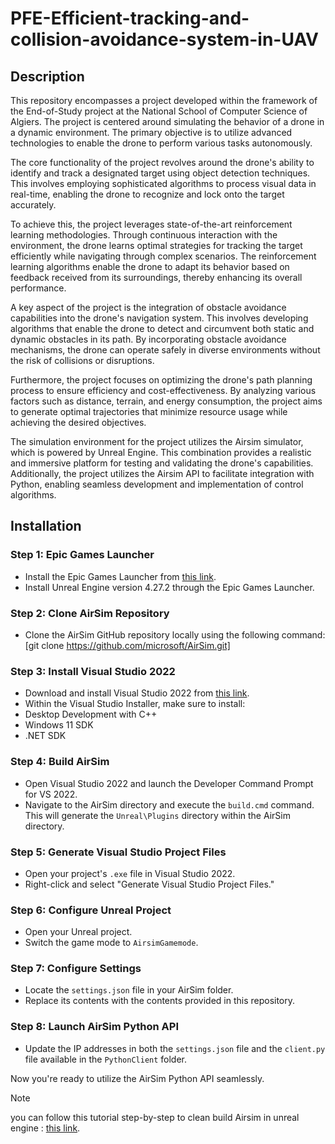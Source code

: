 # PFE-Efficient-tracking-and-collision-avoidance-system-in-UAV

## Description
This repository encompasses a project developed within the framework of the End-of-Study project at the National School of Computer Science of Algiers. The project is centered around simulating the behavior of a drone in a dynamic environment. The primary objective is to utilize advanced technologies to enable the drone to perform various tasks autonomously.

The core functionality of the project revolves around the drone's ability to identify and track a designated target using object detection techniques. This involves employing sophisticated algorithms to process visual data in real-time, enabling the drone to recognize and lock onto the target accurately.

To achieve this, the project leverages state-of-the-art reinforcement learning methodologies. Through continuous interaction with the environment, the drone learns optimal strategies for tracking the target efficiently while navigating through complex scenarios. The reinforcement learning algorithms enable the drone to adapt its behavior based on feedback received from its surroundings, thereby enhancing its overall performance.

A key aspect of the project is the integration of obstacle avoidance capabilities into the drone's navigation system. This involves developing algorithms that enable the drone to detect and circumvent both static and dynamic obstacles in its path. By incorporating obstacle avoidance mechanisms, the drone can operate safely in diverse environments without the risk of collisions or disruptions.

Furthermore, the project focuses on optimizing the drone's path planning process to ensure efficiency and cost-effectiveness. By analyzing various factors such as distance, terrain, and energy consumption, the project aims to generate optimal trajectories that minimize resource usage while achieving the desired objectives.

The simulation environment for the project utilizes the Airsim simulator, which is powered by Unreal Engine. This combination provides a realistic and immersive platform for testing and validating the drone's capabilities. Additionally, the project utilizes the Airsim API to facilitate integration with Python, enabling seamless development and implementation of control algorithms.

## Installation

### Step 1: Epic Games Launcher
- Install the Epic Games Launcher from [this link](https://store.epicgames.com/en-US/download/en-US/).
- Install Unreal Engine version 4.27.2 through the Epic Games Launcher.

### Step 2: Clone AirSim Repository
- Clone the AirSim GitHub repository locally using the following command:
[git clone https://github.com/microsoft/AirSim.git]

### Step 3: Install Visual Studio 2022
- Download and install Visual Studio 2022 from [this link](https://visualstudio.microsoft.com/vs/community/).
- Within the Visual Studio Installer, make sure to install:
- Desktop Development with C++
- Windows 11 SDK
- .NET SDK

### Step 4: Build AirSim
- Open Visual Studio 2022 and launch the Developer Command Prompt for VS 2022.
- Navigate to the AirSim directory and execute the `build.cmd` command.
This will generate the `Unreal\Plugins` directory within the AirSim directory.

### Step 5: Generate Visual Studio Project Files
- Open your project's `.exe` file in Visual Studio 2022.
- Right-click and select "Generate Visual Studio Project Files."

### Step 6: Configure Unreal Project
- Open your Unreal project.
- Switch the game mode to `AirsimGamemode`.

### Step 7: Configure Settings
- Locate the `settings.json` file in your AirSim folder.
- Replace its contents with the contents provided in this repository.

### Step 8: Launch AirSim Python API
- Update the IP addresses in both the `settings.json` file and the `client.py` file available in the `PythonClient` folder.

Now you're ready to utilize the AirSim Python API seamlessly.

> [!NOTE]
> you can follow this tutorial step-by-step to clean build Airsim in unreal engine : [this link](https://www.youtube.com/watch?v=BVkN3CCMg4A&t=1115s).
